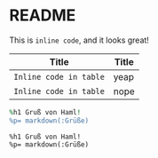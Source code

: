 # README

This is `inline code`, and it looks great!

Title | Title
--- | ---
`Inline code in table` | yeap
`Inline code in table` | nope

```ruby
%h1 Gruß von Haml!
%p= markdown(:Grüße)
```

```
%h1 Gruß von Haml!
%p= markdown(:Grüße)
```
